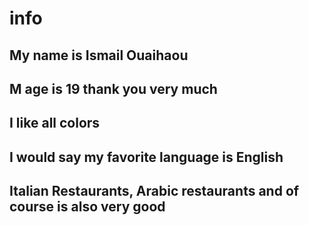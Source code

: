 # info
## My name is Ismail Ouaihaou
## M age is 19 thank you very much
## I like all colors
## I would say my favorite language is English
## Italian Restaurants, Arabic restaurants and of course is also very good
